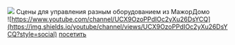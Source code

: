 ![](https://github-profile-summary-cards.vercel.app/api/cards/profile-details?username=Svet98&theme=github)
Сцены для управления разным оборудованием из МажорДомо
<br>
 ![https://www.youtube.com/channel/UCX9OzoPPdIOc2yXu26DsYCQ](https://img.shields.io/youtube/channel/views/UCX9OzoPPdIOc2yXu26DsYCQ?style=social) [посетить](https://www.youtube.com/user/svet740)
<?--
### Hi there 👋

бейдж, выводящий информацию о количестве посетителей профиля
![ ](https://komarev.com/ghpvc/?username=Svet98)

[![GitHub Streak](https://github-readme-streak-stats.herokuapp.com/?user=Svet98&locale=ru)](https://git.io/streak-stats)
-->
